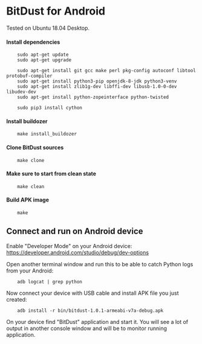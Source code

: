 # BitDust for Android


Tested on Ubuntu 18.04 Desktop.


#### Install dependencies

        sudo apt-get update
        sudo apt-get upgrade

        sudo apt-get install git gcc make perl pkg-config autoconf libtool protobuf-compiler
        sudo apt-get install python3-pip openjdk-8-jdk python3-venv
        sudo apt-get install zlib1g-dev libffi-dev libusb-1.0-0-dev libudev-dev
        sudo apt-get install python-zopeinterface python-twisted

        sudo pip3 install cython


#### Install buildozer

        make install_buildozer


#### Clone BitDust sources

        make clone


#### Make sure to start from clean state

        make clean


#### Build APK image

        make


## Connect and run on Android device

Enable "Developer Mode" on your Android device: https://developer.android.com/studio/debug/dev-options

Open another terminal window and run this to be able to catch Python logs from your Android:

        adb logcat | grep python


Now connect your device with USB cable and install APK file you just created:

        adb install -r bin/bitdust-1.0.1-armeabi-v7a-debug.apk


On your device find "BitDust" application and start it. You will see a lot of output in another console window and will be to monitor running application.

